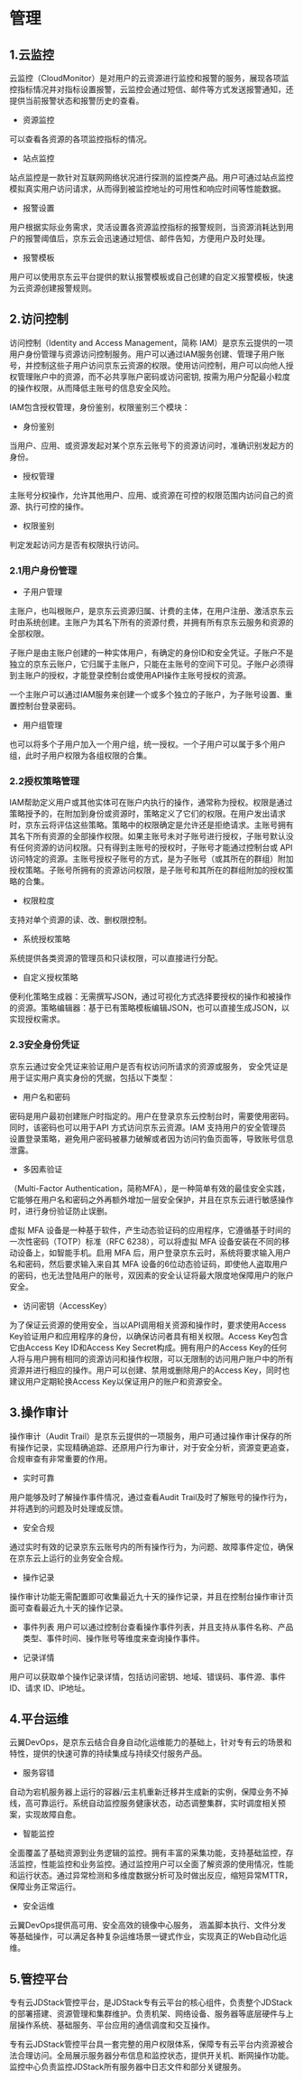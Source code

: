 # 管理

## 1.云监控

云监控（CloudMonitor）是对用户的云资源进行监控和报警的服务，展现各项监控指标情况并对指标设置报警，云监控会通过短信、邮件等方式发送报警通知，还提供当前报警状态和报警历史的查看。

- 资源监控

可以查看各资源的各项监控指标的情况。

- 站点监控

站点监控是一款针对互联网网络状况进行探测的监控类产品。用户可通过站点监控模拟真实用户访问请求，从而得到被监控地址的可用性和响应时间等性能数据。

- 报警设置

用户根据实际业务需求，灵活设置各资源监控指标的报警规则，当资源消耗达到用户的报警阈值后，京东云会迅速通过短信、邮件告知，方便用户及时处理。

- 报警模板

用户可以使用京东云平台提供的默认报警模板或自己创建的自定义报警模板，快速为云资源创建报警规则。


## 2.访问控制

访问控制（Identity and Access Management，简称 IAM）是京东云提供的一项用户身份管理与资源访问控制服务。用户可以通过IAM服务创建、管理子用户账号，并控制这些子用户访问京东云资源的权限。使用访问控制，用户可以向他人授权管理账户中的资源，而不必共享账户密码或访问密钥, 按需为用户分配最小粒度的操作权限，从而降低主账号的信息安全风险。

IAM包含授权管理，身份鉴别，权限鉴别三个模块：

- 身份鉴别

当用户、应用、或资源发起对某个京东云账号下的资源访问时，准确识别发起方的身份。

- 授权管理

主账号分权操作，允许其他用户、应用、或资源在可控的权限范围内访问自己的资源、执行可控的操作。

- 权限鉴别

判定发起访问方是否有权限执行访问。

### 2.1用户身份管理

- 子用户管理

主账户，也叫根账户，是京东云资源归属、计费的主体，在用户注册、激活京东云时由系统创建。主账户为其名下所有的资源付费，并拥有所有京东云服务和资源的全部权限。

子账户是由主账户创建的一种实体用户，有确定的身份ID和安全凭证。子账户不是独立的京东云账户，它归属于主账户，只能在主账号的空间下可见。子账户必须得到主账户的授权，才能登录控制台或使用API操作主账号授权的资源。

一个主账户可以通过IAM服务来创建一个或多个独立的子账户，为子账号设置、重置控制台登录密码。

- 用户组管理

也可以将多个子用户加入一个用户组，统一授权。一个子用户可以属于多个用户组，此时子用户权限为各组权限的合集。


### 2.2授权策略管理

IAM帮助定义用户或其他实体可在账户内执行的操作，通常称为授权。权限是通过策略授予的，在附加到身份或资源时，策略定义了它们的权限。在用户发出请求时，京东云将评估这些策略。策略中的权限确定是允许还是拒绝请求。主账号拥有其名下所有资源的全部操作权限。如果主账号未对子账号进行授权，子账号默认没有任何资源的访问权限。只有得到主账号的授权时，子账号才能通过控制台或 API 访问特定的资源。主账号授权子账号的方式，是为子账号（或其所在的群组）附加授权策略。子账号所拥有的资源访问权限，是子账号和其所在的群组附加的授权策略的合集。

- 权限粒度

支持对单个资源的读、改、删权限控制。

- 系统授权策略

系统提供各类资源的管理员和只读权限，可以直接进行分配。

- 自定义授权策略

便利化策略生成器：无需撰写JSON，通过可视化方式选择要授权的操作和被操作的资源。策略编辑器：基于已有策略模板编辑JSON，也可以直接生成JSON，以实现授权需求。

### 2.3安全身份凭证

京东云通过安全凭证来验证用户是否有权访问所请求的资源或服务， 安全凭证是用于证实用户真实身份的凭据，包括以下类型：

- 用户名和密码

密码是用户最初创建账户时指定的。用户在登录京东云控制台时，需要使用密码。同时，该密码也可以用于API 方式访问京东云资源。IAM 支持用户的安全管理员设置登录策略，避免用户密码被暴力破解或者因为访问钓鱼页面等，导致账号信息泄露。

- 多因素验证

（Multi-Factor Authentication，简称MFA），是一种简单有效的最佳安全实践，它能够在用户名和密码之外再额外增加一层安全保护，并且在京东云进行敏感操作时，进行身份验证防止误删。

虚拟 MFA 设备是一种基于软件，产生动态验证码的应用程序，它遵循基于时间的一次性密码（TOTP）标准（RFC 6238），可以将虚拟 MFA 设备安装在不同的移动设备上，如智能手机。启用 MFA 后，用户登录京东云时，系统将要求输入用户名和密码，然后要求输入来自其 MFA 设备的6位动态验证码，即使他人盗取用户的密码，也无法登陆用户的账号，双因素的安全认证将最大限度地保障用户的账户安全。

- 访问密钥（AccessKey）

为了保证云资源的使用安全，当以API调用相关资源和操作时，要求使用Access Key验证用户和应用程序的身份，以确保访问者具有相关权限。Access Key包含它由Access Key ID和Access Key Secret构成。拥有用户的Access Key的任何人将与用户拥有相同的资源访问和操作权限，可以无限制的访问用户账户中的所有资源并进行相应的操作。用户可以创建、禁用或删除用户的Access Key，同时也建议用户定期轮换Access Key以保证用户的账户和资源安全。


## 3.操作审计

操作审计（Audit Trail）是京东云提供的一项服务，用户可通过操作审计保存的所有操作记录，实现精确追踪、还原用户行为审计，对于安全分析，资源变更追查，合规审查有非常重要的作用。

- 实时可靠

用户能够及时了解操作事件情况，通过查看Audit Trail及时了解账号的操作行为，并将遇到的问题及时处理或反馈。

- 安全合规

通过实时有效的记录京东云账号内的所有操作行为，为问题、故障事件定位，确保在京东云上运行的业务安全合规。

- 操作记录

操作审计功能无需配置即可收集最近九十天的操作记录，并且在控制台操作审计页面可查看最近九十天的操作记录。

- 事件列表
用户可以通过控制台查看操作事件列表，并且支持从事件名称、产品类型、事件时间、操作账号等维度来查询操作事件。

- 记录详情

用户可以获取单个操作记录详情，包括访问密钥、地域、错误码、事件源、事件 ID、请求 ID、IP地址。


## 4.平台运维

云翼DevOps，是京东云结合自身自动化运维能力的基础上，针对专有云的场景和特性，提供的快速可靠的持续集成与持续交付服务产品。

- 服务容错

自动为宕机服务器上运行的容器/云主机重新迁移并生成新的实例，保障业务不掉线，高可靠运行。系统自动监控服务健康状态，动态调整集群，实时调度相关预案，实现故障自愈。

- 智能监控

全面覆盖了基础资源到业务逻辑的监控。拥有丰富的采集功能，支持基础监控，存活监控，性能监控和业务监控。通过监控用户可以全面了解资源的使用情况，性能和运行状态。通过异常检测和多维度数据分析可及时做出反应，缩短异常MTTR，保障业务正常运行。

- 安全运维

云翼DevOps提供高可用、安全高效的镜像中心服务， 涵盖脚本执行、文件分发等基础操作，可以满足各种复杂运维场景一键式作业，实现真正的Web自动化运维。


## 5.管控平台

专有云JDStack管控平台，是JDStack专有云平台的核心组件，负责整个JDStack的部署搭建、资源管理和集群维护。负责机架、网络设备、服务器等底层硬件与上层操作系统、基础服务、平台应用的通信调度和交互操作。

专有云JDStack管控平台具一套完整的用户权限体系，保障专有云平台内资源被合法合理访问。全局展示服务器分布信息和监控状态，提供开关机、断网操作功能。监控中心负责监控JDStack所有服务器中日志文件和部分关键服务。

